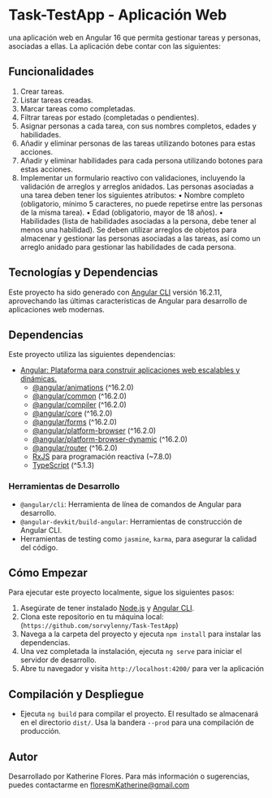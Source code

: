 # Task-TestApp - Aplicación Web

una aplicación web en Angular 16 que permita gestionar tareas y personas, asociadas a ellas. La aplicación debe contar con las siguientes:  

## Funcionalidades

1. Crear tareas.
2. Listar tareas creadas.
3. Marcar tareas como completadas.
4. Filtrar tareas por estado (completadas o pendientes).
5. Asignar personas a cada tarea, con sus nombres completos, edades y habilidades.
6. Añadir y eliminar personas de las tareas utilizando botones para estas acciones.
7. Añadir y eliminar habilidades para cada persona utilizando botones para estas acciones.
8. Implementar un formulario reactivo con validaciones, incluyendo la validación de
arreglos y arreglos anidados.
Las personas asociadas a una tarea deben tener los siguientes atributos:
• Nombre completo (obligatorio, mínimo 5 caracteres, no puede repetirse entre las
personas de la misma tarea).
• Edad (obligatorio, mayor de 18 años).
• Habilidades (lista de habilidades asociadas a la persona, debe tener al menos una
habilidad).
Se deben utilizar arreglos de objetos para almacenar y gestionar las personas asociadas a las tareas,
así como un arreglo anidado para gestionar las habilidades de cada persona.

## Tecnologías y Dependencias

Este proyecto ha sido generado con [Angular CLI](https://github.com/angular/angular-cli) versión 16.2.11, aprovechando las últimas características de Angular para desarrollo de aplicaciones web modernas.

## Dependencias

Este proyecto utiliza las siguientes dependencias:

- [Angular: Plataforma para construir aplicaciones web escalables y dinámicas.](https://angular.io/)
  - [@angular/animations](https://angular.io/api/animations) (^16.2.0)
  - [@angular/common](https://angular.io/api/common) (^16.2.0)
  - [@angular/compiler](https://angular.io/api/compiler) (^16.2.0)
  - [@angular/core](https://angular.io/api/core) (^16.2.0)
  - [@angular/forms](https://angular.io/api/forms) (^16.2.0)
  - [@angular/platform-browser](https://angular.io/api/platform-browser) (^16.2.0)
  - [@angular/platform-browser-dynamic](https://angular.io/api/platform-browser-dynamic) (^16.2.0)
  - [@angular/router](https://angular.io/api/router) (^16.2.0)
  - [RxJS](https://rxjs.dev/) para programación reactiva (~7.8.0)
  - [TypeScript](https://www.typescriptlang.org/) (^5.1.3)

### Herramientas de Desarrollo

- `@angular/cli`: Herramienta de línea de comandos de Angular para desarrollo.
- `@angular-devkit/build-angular`: Herramientas de construcción de Angular CLI.
- Herramientas de testing como `jasmine`, `karma`, para asegurar la calidad del código.

## Cómo Empezar

Para ejecutar este proyecto localmente, sigue los siguientes pasos:

1. Asegúrate de tener instalado [Node.js](https://nodejs.org/) y [Angular CLI](https://github.com/angular/angular-cli).
2. Clona este repositorio en tu máquina local: (`https://github.com/sorvylenny/Task-TestApp`)
3. Navega a la carpeta del proyecto y ejecuta `npm install` para instalar las dependencias.
4. Una vez completada la instalación, ejecuta `ng serve` para iniciar el servidor de desarrollo.
5. Abre tu navegador y visita `http://localhost:4200/` para ver la aplicación

## Compilación y Despliegue

- Ejecuta `ng build` para compilar el proyecto. El resultado se almacenará en el directorio `dist/`. Usa la bandera `--prod` para una compilación de producción.

## Autor

Desarrollado por Katherine Flores. Para más información o sugerencias, puedes contactarme en <floresmKatherine@gmail.com>
